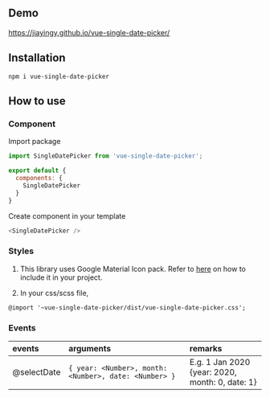 ## Demo
https://jiayingy.github.io/vue-single-date-picker/

## Installation
```
npm i vue-single-date-picker
```

## How to use

### Component

Import package
```javascript
import SingleDatePicker from 'vue-single-date-picker';

export default {
  components: {
    SingleDatePicker
  }
}
```

Create component in your template
```javascript
<SingleDatePicker />
```

### Styles
1. This library uses Google Material Icon pack. Refer to [here](https://google.github.io/material-design-icons/) on how to include it in your project.

2. In your css/scss file,
```
@import '~vue-single-date-picker/dist/vue-single-date-picker.css';
```

### Events 
|events|arguments|remarks|
|:--|:--|:--|
|@selectDate|```{ year: <Number>, month: <Number>, date: <Number> }```|E.g. 1 Jan 2020 <br> {year: 2020, month: 0, date: 1}| 
